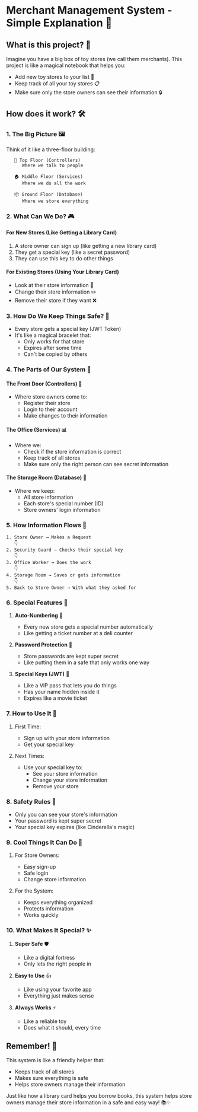 # Merchant Management System - Simple Explanation 🏪

## What is this project? 🤔

Imagine you have a big box of toy stores (we call them merchants). This project is like a magical notebook that helps you:
- Add new toy stores to your list 📝
- Keep track of all your toy stores 📋
- Make sure only the store owners can see their information 🔒

## How does it work? 🛠️

### 1. The Big Picture 🖼️

Think of it like a three-floor building:
```
   🏰 Top Floor (Controllers)
      Where we talk to people
   
   🏠 Middle Floor (Services)
      Where we do all the work
   
   📦 Ground Floor (Database)
      Where we store everything
```

### 2. What Can We Do? 🎮

#### For New Stores (Like Getting a Library Card)
1. A store owner can sign up (like getting a new library card)
2. They get a special key (like a secret password)
3. They can use this key to do other things

#### For Existing Stores (Using Your Library Card)
- Look at their store information 👀
- Change their store information ✏️
- Remove their store if they want ❌

### 3. How Do We Keep Things Safe? 🔐

- Every store gets a special key (JWT Token)
- It's like a magical bracelet that:
  - Only works for that store
  - Expires after some time
  - Can't be copied by others

### 4. The Parts of Our System 🧩

#### The Front Door (Controllers) 🚪
- Where store owners come to:
  - Register their store
  - Login to their account
  - Make changes to their information

#### The Office (Services) 📊
- Where we:
  - Check if the store information is correct
  - Keep track of all stores
  - Make sure only the right person can see secret information

#### The Storage Room (Database) 📁
- Where we keep:
  - All store information
  - Each store's special number (ID)
  - Store owners' login information

### 5. How Information Flows 🌊

```
1. Store Owner → Makes a Request
   👇
2. Security Guard → Checks their special key
   👇
3. Office Worker → Does the work
   👇
4. Storage Room → Saves or gets information
   👇
5. Back to Store Owner → With what they asked for
```

### 6. Special Features 🌟

1. **Auto-Numbering** 🔢
   - Every new store gets a special number automatically
   - Like getting a ticket number at a deli counter

2. **Password Protection** 🔑
   - Store passwords are kept super secret
   - Like putting them in a safe that only works one way

3. **Special Keys (JWT)** 🎫
   - Like a VIP pass that lets you do things
   - Has your name hidden inside it
   - Expires like a movie ticket

### 7. How to Use It 📱

1. First Time:
   - Sign up with your store information
   - Get your special key

2. Next Times:
   - Use your special key to:
     - See your store information
     - Change your store information
     - Remove your store

### 8. Safety Rules 👮

- Only you can see your store's information
- Your password is kept super secret
- Your special key expires (like Cinderella's magic)

### 9. Cool Things It Can Do 🎯

1. For Store Owners:
   - Easy sign-up
   - Safe login
   - Change store information

2. For the System:
   - Keeps everything organized
   - Protects information
   - Works quickly

### 10. What Makes It Special? ✨

1. **Super Safe** 🛡️
   - Like a digital fortress
   - Only lets the right people in

2. **Easy to Use** 👍
   - Like using your favorite app
   - Everything just makes sense

3. **Always Works** ⚡
   - Like a reliable toy
   - Does what it should, every time

## Remember! 🌈

This system is like a friendly helper that:
- Keeps track of all stores
- Makes sure everything is safe
- Helps store owners manage their information

Just like how a library card helps you borrow books, this system helps store owners manage their store information in a safe and easy way! 📚✨ 